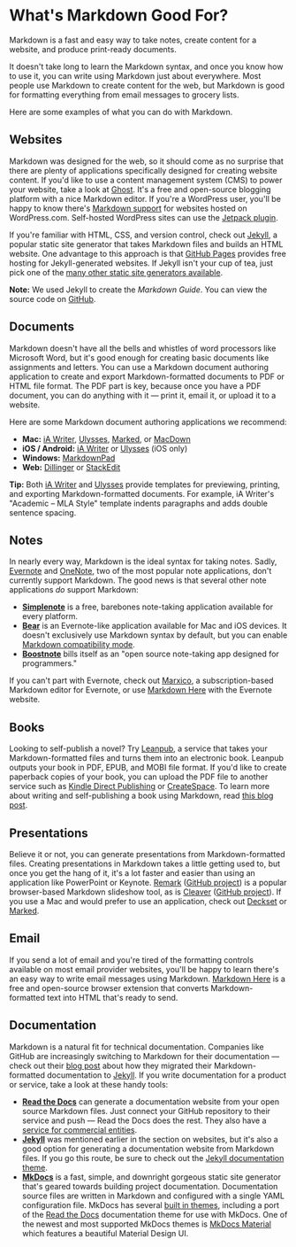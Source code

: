 <h1 class="page-header">What's Markdown Good For?</h1>

<p class="lead">Markdown is a fast and easy way to take notes, create content for a website, and produce print-ready documents.</p>

It doesn't take long to learn the Markdown syntax, and once you know how to use it, you can write using Markdown just about everywhere. Most people use Markdown to create content for the web, but Markdown is good for formatting everything from email messages to grocery lists.

Here are some examples of what you can do with Markdown.

## Websites

Markdown was designed for the web, so it should come as no surprise that there are plenty of applications specifically designed for creating website content. If you'd like to use a content management system (CMS) to power your website, take a look at [Ghost](https://ghost.org/). It's a free and  open-source blogging platform with a nice Markdown editor. If you're a WordPress user, you'll be happy to know there's [Markdown support](https://en.support.wordpress.com/markdown/) for websites hosted on WordPress.com. Self-hosted WordPress sites can use the [Jetpack plugin](https://jetpack.com/support/markdown/).

If you're familiar with HTML, CSS, and version control, check out [Jekyll](https://jekyllrb.com/), a popular static site generator that takes Markdown files and builds an HTML website. One advantage to this approach is that [GitHub Pages](https://pages.github.com/) provides free hosting for Jekyll-generated websites. If Jekyll isn't your cup of tea, just pick one of the [many other static site generators available](https://www.staticgen.com/).

<div class="alert alert-info">
  <i class="fa fa-info-circle" aria-hidden="true"></i> <strong>Note:</strong> We used Jekyll to create the <i>Markdown Guide</i>. You can view the source code on <a href="https://github.com/mattcone/markdown-guide">GitHub</a>.
</div>

## Documents

Markdown doesn't have all the bells and whistles of word processors like Microsoft Word, but it's good enough for creating basic documents like assignments and letters. You can use a Markdown document authoring application to create and export Markdown-formatted documents to PDF or HTML file format. The PDF part is key, because once you have a PDF document, you can do anything with it — print it, email it, or upload it to a website.

Here are some Markdown document authoring applications we recommend:

- **Mac:** [iA Writer](https://ia.net/writer/), [Ulysses](https://ulyssesapp.com/), [Marked](http://marked2app.com/), or [MacDown](https://macdown.uranusjr.com/)
- **iOS / Android:** [iA Writer](https://ia.net/writer/) or [Ulysses](https://ulyssesapp.com/) (iOS only)
- **Windows:** [MarkdownPad](http://markdownpad.com/)
- **Web:** [Dillinger](https://dillinger.io) or [StackEdit](https://stackedit.io/)

<div class="alert alert-success">
  <i class="fa fa-lightbulb-o" aria-hidden="true"></i> <strong>Tip:</strong> Both <a href="https://ia.net/writer/templates/">iA Writer</a> and <a href="https://styles.ulyssesapp.com/">Ulysses</a> provide templates for previewing, printing, and exporting Markdown-formatted documents. For example, iA Writer's "Academic – MLA Style" template indents paragraphs and adds double sentence spacing.
</div>

## Notes

In nearly every way, Markdown is the ideal syntax for taking notes. Sadly, [Evernote](https://evernote.com/) and [OneNote](http://www.onenote.com/), two of the most popular note applications, don't currently support Markdown. The good news is that several other note applications *do* support Markdown:

- **[Simplenote](https://simplenote.com/)** is a free, barebones note-taking application available for every platform.
- **[Bear](http://www.bear-writer.com/)** is an Evernote-like application available for Mac and iOS devices. It doesn't exclusively use Markdown syntax by default, but you can enable [Markdown compatibility mode](http://www.bear-writer.com/faq/Markup%20:%20Markdown/Markdown%20compatibility%20mode/).
- **[Boostnote](https://boostnote.io/)** bills itself as an "open source note-taking app designed for programmers."

If you can't part with Evernote, check out [Marxico](https://marxi.co/), a subscription-based Markdown editor for Evernote, or use [Markdown Here](http://markdown-here.com/features.html#not-just-email) with the Evernote website.

## Books

Looking to self-publish a novel? Try [Leanpub](https://leanpub.com/), a service that takes your Markdown-formatted files and turns them into an electronic book. Leanpub outputs your book in PDF, EPUB, and MOBI file format. If you'd like to create paperback copies of your book, you can upload the PDF file to another service such as [Kindle Direct Publishing](https://kdp.amazon.com) or [CreateSpace](https://www.createspace.com/). To learn more about writing and self-publishing a book using Markdown, read [this blog post](https://medium.com/techspiration-ideas-making-it-happen/how-i-wrote-and-published-my-novel-using-only-open-source-tools-5cdfbd7c00ca).

## Presentations

Believe it or not, you can generate presentations from Markdown-formatted files. Creating presentations in Markdown takes a little getting used to, but once you get the hang of it, it's a lot faster and easier than using an application like PowerPoint or Keynote. [Remark](https://remarkjs.com) ([GitHub project](https://github.com/gnab/remark)) is a popular browser-based Markdown slideshow tool, as is [Cleaver](http://jdan.github.io/cleaver/) ([GitHub project](https://github.com/jdan/cleaver)). If you use a Mac and would prefer to use an application, check out [Deckset](https://www.decksetapp.com/) or  [Marked](http://marked2app.com/).

## Email

If you send a lot of email and you're tired of the formatting controls available on most email provider websites, you'll be happy to learn there's an easy way to write email messages using Markdown. [Markdown Here](http://markdown-here.com) is a free and open-source browser extension that converts Markdown-formatted text into HTML that's ready to send.

## Documentation

Markdown is a natural fit for technical documentation. Companies like GitHub are increasingly switching to Markdown for their documentation — check out their [blog post](https://github.com/blog/1939-how-github-uses-github-to-document-github) about how they migrated their Markdown-formatted documentation to [Jekyll](https://jekyllrb.com/). If you write documentation for a product or service, take a look at these handy tools:

- **[Read the Docs](https://readthedocs.org)** can generate a documentation website from your open source Markdown files. Just connect your GitHub repository to their service and push — Read the Docs does the rest. They also have a [service for commercial entities](https://readthedocs.com/).
- **[Jekyll](https://jekyllrb.com/)** was mentioned earlier in the section on websites, but it's also a good option for generating a documentation website from Markdown files. If you go this route, be sure to check out the [Jekyll documentation theme](http://idratherbewriting.com/documentation-theme-jekyll/).
- **[MkDocs](http://www.mkdocs.org/)** is a fast, simple, and downright gorgeous static site generator that's geared towards building project documentation. Documentation source files are written in Markdown and configured with a single YAML configuration file. MkDocs has several [built in themes](http://www.mkdocs.org/user-guide/styling-your-docs/), including a port of the [Read the Docs](https://readthedocs.org/) documentation theme for use with MkDocs. One of the newest and most supported MkDocs themes is [MkDocs Material](https://squidfunk.github.io/mkdocs-material/) which features a beautiful Material Design UI.
